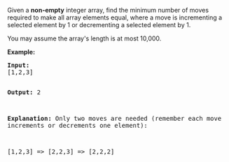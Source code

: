 <div><p></p><p>Given a <b>non-empty</b> integer array, find the minimum number of moves required to make all array elements equal, where a move is incrementing a selected element by 1 or decrementing a selected element by 1.</p>

<p>You may assume the array's length is at most 10,000.</p>

<p><b>Example:</b>
</p><pre><b>Input:</b>
[1,2,3]

<b>Output:</b>
2

<b>Explanation:</b>
Only two moves are needed (remember each move increments or decrements one element):

[1,2,3]  =&gt;  [2,2,3]  =&gt;  [2,2,2]
</pre>
<p></p><p></p></div>